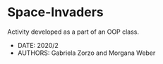 # Space-Invaders
Activity developed as a part of an OOP class.

- DATE: 2020/2
- AUTHORS: Gabriela Zorzo and Morgana Weber
